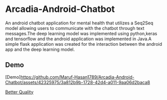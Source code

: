 # Arcadia-Android-Chatbot

An android chatbot application for mental health that utilizes a Seq2Seq model allowing users to communicate with the chatbot through text messages.The deep learning model was implemented using python,keras and tensorflow and the android application was implemented in Java.A simple flask application was created for the interaction between the android app and the deep learning model.

## Demo
[Demo]https://github.com/Maruf-Hasan1789/Arcadia-Android-Chatbot/assets/42325975/3a812b9b-1728-42d4-a011-9aa06d2baca8

[Better Quality](https://drive.google.com/file/d/1uo-Ieu2hLX3eFqCBZkdtgrMYM8Vrrhg2/view?usp=sharing)
